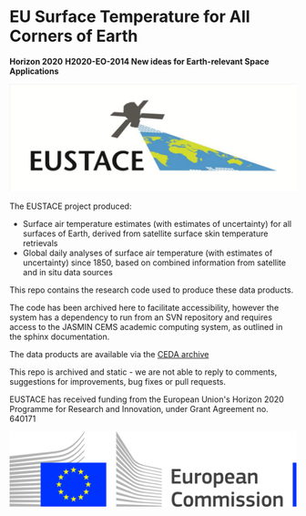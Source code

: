 # EU Surface Temperature for All Corners of Earth

**Horizon 2020**
**H2020-EO-2014 New ideas for Earth-relevant Space Applications**

![EUSTACE Logo](/images/eustace.jpg)

The EUSTACE project produced:

* Surface air temperature estimates (with estimates of uncertainty) for all surfaces of Earth, derived from satellite surface skin temperature retrievals
* Global daily analyses of surface air temperature (with estimates of uncertainty) since 1850, based on combined information from satellite and in situ data sources

This repo contains the research code used to produce these data products.

The code has been archived here to facilitate accessibility, however the system has a dependency to run from an SVN repository and requires access to the JASMIN CEMS academic computing system, as outlined in the sphinx documentation.

The data products are available via the [CEDA archive](https://catalogue.ceda.ac.uk/uuid/a52b2cc065a847b8a77a93896880349f)

This repo is archived and static - we are not able to reply to comments, suggestions for improvements, bug fixes or pull requests.

EUSTACE has received funding from the European Union's Horizon 2020 Programme for Research and Innovation, under Grant Agreement no. 640171

![EC Logo](/images/logo-ce-horizontal-en-quadri-hr.jpg)
